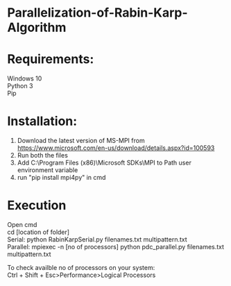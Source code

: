 # Parallelization-of-Rabin-Karp-Algorithm

# Requirements:
Windows 10<br>
Python 3<br>
Pip

# Installation:
1. Download the latest version of MS-MPI from https://www.microsoft.com/en-us/download/details.aspx?id=100593
2. Run both the files
3. Add C:\Program Files (x86)\Microsoft SDKs\MPI to Path user environment variable
4. run "pip install mpi4py" in cmd

# Execution
Open cmd<br>
cd [location of folder]<br>
Serial: python RabinKarpSerial.py filenames.txt multipattern.txt<br>
Parallel: mpiexec -n [no of processors] python pdc_parallel.py filenames.txt multipattern.txt<br>

To check availble no of processors on your system:<br>
Ctrl + Shift + Esc>Performance>Logical Processors
